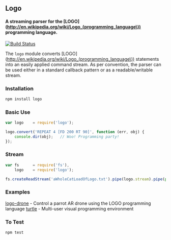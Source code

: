 ## Logo
#### A streaming parser for the [LOGO](http://en.wikipedia.org/wiki/Logo_(programming_language\)) programming language.

[![Build Status](https://secure.travis-ci.org/thisandagain/logo.png?branch=master)](http://travis-ci.org/thisandagain/logo)

The `logo` module converts [LOGO](http://en.wikipedia.org/wiki/Logo_(programming_language\)) statements into an easily applied command stream. As per convention, the parser can be used either in a standard callback pattern or as a readable/writable stream.

### Installation
```bash
npm install logo
```

### Basic Use
```javascript
var logo    = require('logo');

logo.convert('REPEAT 4 [FD 200 RT 90]', function (err, obj) {
    console.dir(obj);   // Woo! Programming party! 
});
```

### Stream
```javascript
var fs      = require('fs'),
    logo    = require('logo');

fs.createReadStream('aWholeCatLoadOfLogo.txt').pipe(logo.stream).pipe(process.stdout);
```

### Examples
[logo-drone](https://github.com/maxogden/logo-drone) - Control a parrot AR drone using the LOGO programming language
[turtle](https://github.com/thisandagain/turtle) - Multi-user visual programming environment

### 

### To Test
```bash
npm test
```